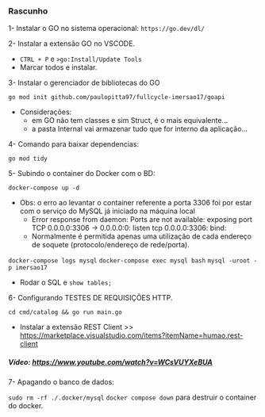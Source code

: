 ### Rascunho

1- Instalar o GO no sistema operacional: `https://go.dev/dl/`

2- Instalar a extensão GO no VSCODE.

- `CTRL + P` e `>go:Install/Update Tools`
- Marcar todos e instalar.

3- Instalar o gerenciador de bibliotecas do GO

`go mod init github.com/paulopitta97/fullcycle-imersao17/goapi`

- Considerações: 
    - em GO não tem classes e sim Struct, é o mais equivalente...
    - a pasta Internal vai armazenar tudo que for interno da aplicação...

4- Comando para baixar dependencias:

`go mod tidy`

5- Subindo o container do Docker com o BD:

`docker-compose up -d`

- Obs: o erro ao levantar o container referente a porta 3306 foi por estar com o serviço do MySQL já iniciado na máquina local
    - Error response from daemon: Ports are not available: exposing port TCP 0.0.0.0:3306 -> 0.0.0.0:0: listen tcp 0.0.0.0:3306: bind: 
    - Normalmente é permitida apenas uma utilização de cada endereço de soquete (protocolo/endereço de rede/porta).

`docker-compose logs mysql`
`docker-compose exec mysql bash`
`mysql -uroot -p imersao17`
- Rodar o SQL e `show tables;`

6- Configurando TESTES DE REQUISIÇÕES HTTP.

`cd cmd/catalog && go run main.go`

- Instalar a extensão REST Client >> https://marketplace.visualstudio.com/items?itemName=humao.rest-client

##### Vídeo: https://www.youtube.com/watch?v=WCsVUYXeBUA

7- Apagando o banco de dados:

`sudo rm -rf ./.docker/mysql`
`docker compose down` para destruir o container do docker.